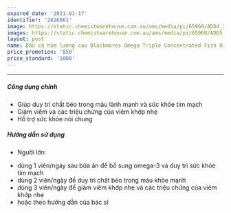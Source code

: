 ```yaml
---
expired_date: '2021-01-17'
identifier: '2626861'
image: https://static.chemistwarehouse.com.au/ams/media/pi/65960/ADD4_200.jpg
images: https://static.chemistwarehouse.com.au/ams/media/pi/65960/ADD5_200.jpg,https://static.chemistwarehouse.com.au/ams/media/pi/65960/ADD6_200.jpg
layout: post
name: Dầu cá hàm lượng cao Blackmores Omega Triple Concentrated Fish Oil 150 Viên
price_promotion: '850'
price_standard: '1000'
---
```


---
##### Công dụng chính
- Giúp duy trì chất béo trong máu lành mạnh và sức khỏe tim mạch
- Giảm viêm và các triệu chứng của viêm khớp nhẹ
- Hỗ trợ sức khỏe nói chung

##### Hướng dẫn sử dụng
- Người lớn:
+ dùng 1 viên/ngày sau bữa ăn để bổ sung omega-3 và duy trì sức khỏe tim mạch
+ dùng 2 viên/ngày để duy trì chất béo trong máu khỏe mạnh
+ dùng 3 viên/ngày để giảm viêm khớp nhẹ và các triệu chứng của viêm khớp nhẹ
+ hoặc theo hướng dẫn của bác sĩ